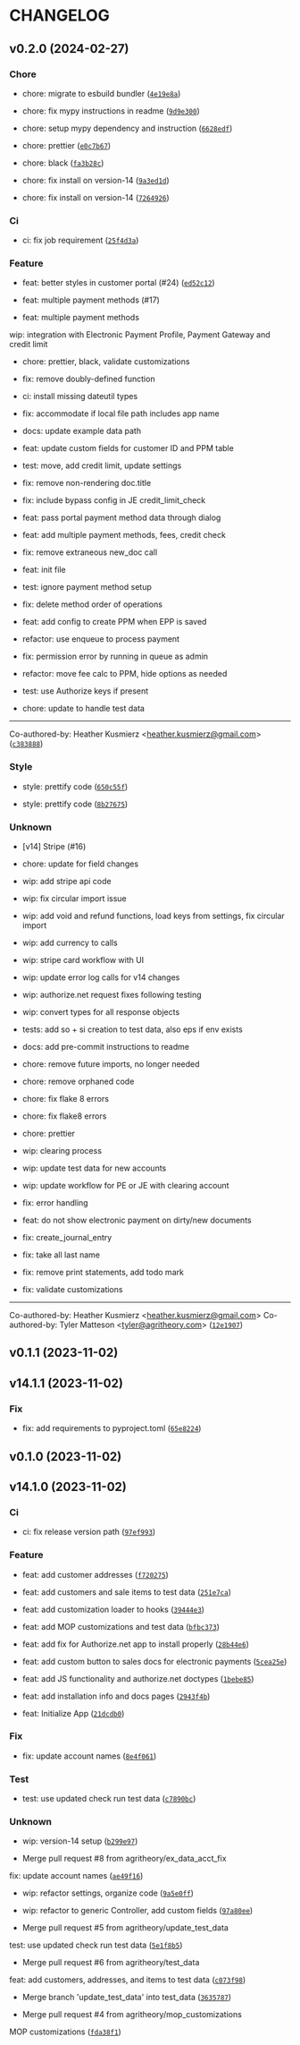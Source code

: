 # CHANGELOG



## v0.2.0 (2024-02-27)

### Chore

* chore: migrate to esbuild bundler ([`4e19e8a`](https://github.com/agritheory/electronic_payments/commit/4e19e8ac06981de4437635c637b47d5c396f1d40))

* chore: fix mypy instructions in readme ([`9d9e300`](https://github.com/agritheory/electronic_payments/commit/9d9e3001c973df9e1aaec1f46bd7eaefad52f6dd))

* chore: setup mypy dependency and instruction ([`6628edf`](https://github.com/agritheory/electronic_payments/commit/6628edf77d64f462a13120bbe5020110e5abb83c))

* chore: prettier ([`e0c7b67`](https://github.com/agritheory/electronic_payments/commit/e0c7b67716bd2369c621e3b4ed12f368b0a74d8b))

* chore: black ([`fa3b28c`](https://github.com/agritheory/electronic_payments/commit/fa3b28cb4ae84e2016299ced6fe8043231fc5f73))

* chore: fix install on version-14 ([`9a3ed1d`](https://github.com/agritheory/electronic_payments/commit/9a3ed1d985ace6dba973a4fd6570ca28c65875fa))

* chore: fix install on version-14 ([`7264926`](https://github.com/agritheory/electronic_payments/commit/7264926a8a74f41b3373157e68ac2cd5324d273d))

### Ci

* ci: fix job requirement ([`25f4d3a`](https://github.com/agritheory/electronic_payments/commit/25f4d3aa3b09ab836be902114dc52f30891d3e85))

### Feature

* feat: better styles in customer portal (#24) ([`ed52c12`](https://github.com/agritheory/electronic_payments/commit/ed52c12872a07b649a22f6eac886977d3528bce1))

* feat: multiple payment methods (#17)

* feat: multiple payment methods

wip: integration with Electronic Payment Profile, Payment Gateway and credit limit

* chore: prettier, black, validate customizations

* fix: remove doubly-defined function

* ci: install missing dateutil types

* fix: accommodate if local file path includes app name

* docs: update example data path

* feat: update custom fields for customer ID and PPM table

* test: move, add credit limit, update settings

* fix: remove non-rendering doc.title

* fix: include bypass config in JE credit_limit_check

* feat: pass portal payment method data through dialog

* feat: add multiple payment methods, fees, credit check

* fix: remove extraneous new_doc call

* feat: init file

* test: ignore payment method setup

* fix: delete method order of operations

* feat: add config to create PPM when EPP is saved

* refactor: use enqueue to process payment

* fix: permission error by running in queue as admin

* refactor: move fee calc to PPM, hide options as needed

* test: use Authorize keys if present

* chore: update to handle test data

---------

Co-authored-by: Heather Kusmierz &lt;heather.kusmierz@gmail.com&gt; ([`c383888`](https://github.com/agritheory/electronic_payments/commit/c383888774134e1c712bcc7ff7c97b899340fc15))

### Style

* style: prettify code ([`650c55f`](https://github.com/agritheory/electronic_payments/commit/650c55ff5436e13d60205159eedcf16f3de76bd0))

* style: prettify code ([`8b27675`](https://github.com/agritheory/electronic_payments/commit/8b276756941d015f0d7d8e2a61b7ae45cbe6b911))

### Unknown

* [v14] Stripe (#16)

* chore: update for field changes

* wip: add stripe api code

* wip: fix circular import issue

* wip: add void and refund functions, load keys from settings, fix circular import

* wip: add currency to calls

* wip: stripe card workflow with UI

* wip: update error log calls for v14 changes

* wip: authorize.net request fixes following testing

* wip: convert types for all response objects

* tests: add so + si creation to test data, also eps if env exists

* docs: add pre-commit instructions to readme

* chore: remove future imports, no longer needed

* chore: remove orphaned code

* chore: fix flake 8 errors

* chore: fix flake8 errors

* chore: prettier

* wip: clearing process

* wip: update test data for new accounts

* wip: update workflow for PE or JE with clearing account

* fix: error handling

* feat: do not show electronic payment on dirty/new documents

* fix: create_journal_entry

* fix: take all last name

* fix: remove print statements, add todo mark

* fix: validate customizations

---------

Co-authored-by: Heather Kusmierz &lt;heather.kusmierz@gmail.com&gt;
Co-authored-by: Tyler Matteson &lt;tyler@agritheory.com&gt; ([`12e1907`](https://github.com/agritheory/electronic_payments/commit/12e19076b5bc55d9eeccc172e83724a39e6e6418))


## v0.1.1 (2023-11-02)


## v14.1.1 (2023-11-02)

### Fix

* fix: add requirements to pyproject.toml ([`65e8224`](https://github.com/agritheory/electronic_payments/commit/65e82243c7520e90a5cb04ad672681625bb60b48))


## v0.1.0 (2023-11-02)


## v14.1.0 (2023-11-02)

### Ci

* ci: fix release version path ([`97ef993`](https://github.com/agritheory/electronic_payments/commit/97ef9931eaf7fcd981dea7a751731ea829be8b26))

### Feature

* feat: add customer addresses ([`f720275`](https://github.com/agritheory/electronic_payments/commit/f720275bbf2221ba00b1e558af4de009d6f7da95))

* feat: add customers and sale items to test data ([`251e7ca`](https://github.com/agritheory/electronic_payments/commit/251e7ca734833f5ae1597be1e1ab2c7803f507a3))

* feat: add customization loader to hooks ([`39444e3`](https://github.com/agritheory/electronic_payments/commit/39444e360bbf9d0dd191094ea40152b3c3522572))

* feat: add MOP customizations and test data ([`bfbc373`](https://github.com/agritheory/electronic_payments/commit/bfbc373247173150682373fc0234ea26d12609bb))

* feat: add fix for Authorize.net app to install properly ([`28b44e6`](https://github.com/agritheory/electronic_payments/commit/28b44e69e6188482c7c31339985327c0aa563a85))

* feat: add custom button to sales docs for electronic payments ([`5cea25e`](https://github.com/agritheory/electronic_payments/commit/5cea25ec85128ff0e048df6f3fccbd98b1f4cf0e))

* feat: add JS functionality and authorize.net doctypes ([`1bebe85`](https://github.com/agritheory/electronic_payments/commit/1bebe85bb2ffc8e17433369ff90e2bc9a6ae2a00))

* feat: add installation info and docs pages ([`2943f4b`](https://github.com/agritheory/electronic_payments/commit/2943f4b45ce196a2934ee09ac13a87ef24a3d468))

* feat: Initialize App ([`21dcdb0`](https://github.com/agritheory/electronic_payments/commit/21dcdb078c3c48cb46e6bd5f23a807e13f1bb09d))

### Fix

* fix: update account names ([`8e4f061`](https://github.com/agritheory/electronic_payments/commit/8e4f06139beba300a8143e68747d2a569ef61baa))

### Test

* test: use updated check run test data ([`c7890bc`](https://github.com/agritheory/electronic_payments/commit/c7890bc61db96d517c8f881bed540531c5920ada))

### Unknown

* wip: version-14 setup ([`b299e97`](https://github.com/agritheory/electronic_payments/commit/b299e97dc61cbeb9fa95c6d67e9bdbfbb300cc63))

* Merge pull request #8 from agritheory/ex_data_acct_fix

fix: update account names ([`ae49f16`](https://github.com/agritheory/electronic_payments/commit/ae49f16f7b08734ca0e601cacafe8211f3a8a40b))

* wip: refactor settings, organize code ([`9a5e0ff`](https://github.com/agritheory/electronic_payments/commit/9a5e0ff508cc65fc128c0cc46f634ba863f5e711))

* wip: refactor to generic Controller, add custom fields ([`97a80ee`](https://github.com/agritheory/electronic_payments/commit/97a80eeeb407a63f57139f7dc7618941e958428e))

* Merge pull request #5 from agritheory/update_test_data

test: use updated check run test data ([`5e1f8b5`](https://github.com/agritheory/electronic_payments/commit/5e1f8b5b60eec6f7dcc0b9d37e55ac2ec0a98fc3))

* Merge pull request #6 from agritheory/test_data

feat: add customers, addresses, and items to test data ([`c073f98`](https://github.com/agritheory/electronic_payments/commit/c073f9815173ea3c31b849018d7d4b12705c9a78))

* Merge branch &#39;update_test_data&#39; into test_data ([`3635787`](https://github.com/agritheory/electronic_payments/commit/36357875485ee08878112a0edb67825335b45b95))

* Merge pull request #4 from agritheory/mop_customizations

MOP customizations ([`fda38f1`](https://github.com/agritheory/electronic_payments/commit/fda38f1649564beaeb06b6d2412f7a5564985b12))
